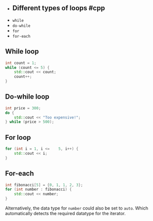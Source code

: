 - ## Different types of loops #cpp
- `while`
- `do-while`
- `for`
- `for-each`
## While loop
```cpp
int count = 1;
while (count <= 5) {
	std::cout << count;
	count++;
}
```
## Do-while loop
```cpp
int price = 300;
do {
	std::cout << "Too expensive!";
} while (price > 500);
```
## For loop
```cpp
for (int i = 1, i <=	5, i++) {
	std::cout << i;
}
```
## For-each
```cpp
int fibonacci[5] = {0, 1, 1, 2, 3};
for (int number : fibonacci) {
	std::cout << number;
}
```

Alternatively, the data type for `number` could also be set to `auto`. Which automatically detects the required datatype for the iterator.